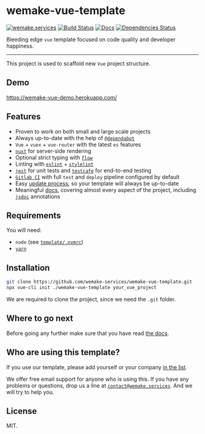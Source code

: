 # wemake-vue-template

[![wemake.services](https://img.shields.io/badge/-wemake.services-green.svg?label=%20&logo=data%3Aimage%2Fpng%3Bbase64%2CiVBORw0KGgoAAAANSUhEUgAAABAAAAAQCAMAAAAoLQ9TAAAABGdBTUEAALGPC%2FxhBQAAAAFzUkdCAK7OHOkAAAAbUExURQAAAAAAAAAAAAAAAAAAAAAAAAAAAAAAAP%2F%2F%2F5TvxDIAAAAIdFJOUwAjRA8xXANAL%2Bv0SAAAADNJREFUGNNjYCAIOJjRBdBFWMkVQeGzcHAwksJnAPPZGOGAASzPzAEHEGVsLExQwE7YswCb7AFZSF3bbAAAAABJRU5ErkJggg%3D%3D)](https://wemake.services) [![Build Status](https://travis-ci.org/wemake-services/wemake-vue-template.svg?branch=master)](https://travis-ci.org/wemake-services/wemake-vue-template) [![Docs](https://img.shields.io/badge/docs-success-brightgreen.svg)](https://wemake-services.gitbook.io/wemake-vue-template/) [![Dependencies Status](https://img.shields.io/badge/dependencies-up%20to%20date-brightgreen.svg)](https://github.com/wemake-services/wemake-vue-template/pulls?utf8=%E2%9C%93&q=is%3Apr%20author%3Aapp%2Fdependabot)


Bleeding edge `vue` template focused on code quality and developer happiness.

---

This project is used to scaffold new `Vue` project structure.


## Demo

https://wemake-vue-demo.herokuapp.com/


## Features

- Proven to work on both small and large scale projects
- Always up-to-date with the help of [`@dependabot`](https://github.com/wemake-services/wemake-vue-template/pulls?utf8=%E2%9C%93&q=is%3Apr%20author%3Aapp%2Fdependabot)
- `Vue` + `vuex` + `vue-router` with the latest `es` features
- [`nuxt`](https://nuxtjs.org/) for server-side rendering
- Optional strict typing with [`flow`](https://flow.org/)
- Linting with [`eslint`](https://eslint.org/) + [`stylelint`](https://github.com/wemake-services/stylelint-config-strict-scss)
- [`jest`](https://facebook.github.io/jest/) for unit tests and [`testcafe`](https://github.com/DevExpress/testcafe) for end-to-end testing
- [`Gitlab CI`](https://about.gitlab.com/features/gitlab-ci-cd/) with full `test` and `deploy` pipeline configured by default
- Easy [update process](https://wemake-services.gitbook.io/wemake-vue-template/#updating-template), so your template will always be up-to-date
- Meaningful [docs](https://wemake-services.gitbook.io/wemake-vue-template/), covering almost every aspect of the project, including [`jsdoc`](http://usejsdoc.org/) annotations


## Requirements

You will need:

- `node` (see [`template/.nvmrc`](https://github.com/wemake-services/wemake-vue-template/blob/master/template/.nvmrc))
- [`yarn`](https://yarnpkg.com/lang/en/)


## Installation

```bash
git clone https://github.com/wemake-services/wemake-vue-template.git
npx vue-cli init ./wemake-vue-template your_vue_project
```

We are required to clone the project, since we need the `.git` folder.

## Where to go next

Before going any further make sure that you have read [the docs](https://wemake-services.gitbook.io/wemake-vue-template).


## Who are using this template?

If you use our template, please add yourself or your company [in the list](https://github.com/wemake-services/wemake-vue-template/wiki/Who-is-using-this-template).

We offer free email support for anyone who is using this.
If you have any problems or questions, drop us a line at [`contact@wemake.services`](mailto:contact@wemake.services).
And we will try to help you.


## License

MIT.
